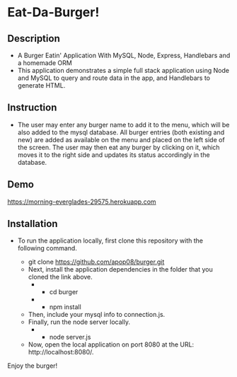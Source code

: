# Eat-Da-Burger!

## Description
- A Burger Eatin' Application With MySQL, Node, Express, Handlebars and a homemade ORM
- This application demonstrates a simple full stack application using Node and MySQL to query and route data in the app, and Handlebars to generate HTML.

## Instruction
- The user may enter any burger name to add it to the menu, which will be also added to the mysql database. All burger entries (both existing and new) are added as available on the menu and placed on the left side of the screen. The user may then eat any burger by clicking on it, which moves it to the right side and updates its status accordingly in the database.

## Demo
https://morning-everglades-29575.herokuapp.com

## Installation
- To run the application locally, first clone this repository with the following command.

   * git clone https://github.com/apop08/burger.git  
   * Next, install the application dependencies in the folder that you cloned the link above.
      * * cd burger
      * * npm install
   * Then, include your mysql info to connection.js.
   * Finally, run the node server locally.
      * * node server.js
   * Now, open the local application on port 8080 at the URL: http://localhost:8080/.

Enjoy the burger!
